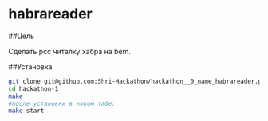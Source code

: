 habrareader
===========

##Цель

Сделать рсс читалку хабра на bem.

##Установка
```bash
git clone git@github.com:Shri-Hackathon/hackathon__0_name_habrareader.git
cd hackathon-1
make
#после установки в новом табе:
make start
```
